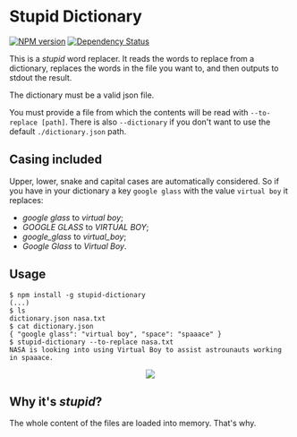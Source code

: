 # Stupid Dictionary

[![NPM version](https://badge.fury.io/js/stupid-dictionary.png)](http://badge.fury.io/js/stupid-dictionary)
[![Dependency Status](https://david-dm.org/tallesl/stupid-dictionary.png)](https://david-dm.org/tallesl/stupid-dictionary)

This is a *stupid* word replacer. It reads the words to replace from a
dictionary, replaces the words in the file you want to, and then outputs to
stdout the result.

The dictionary must be a valid json file.

You must provide a file from which the contents will be read with
`--to-replace [path]`. There is also `--dictionary` if you don't want to use
the default `./dictionary.json` path.

## Casing included

Upper, lower, snake and capital cases are automatically considered. So if you
have in your dictionary a key `google glass` with the value `virtual boy` it
replaces:

* *google glass* to *virtual boy*;
* *GOOGLE GLASS* to *VIRTUAL BOY*;
* *google_glass* to *virtual_boy*;
* *Google Glass* to *Virtual Boy*.

## Usage

    $ npm install -g stupid-dictionary
    (...)
    $ ls
    dictionary.json nasa.txt
    $ cat dictionary.json
    { "google glass": "virtual boy", "space": "spaaace" }
    $ stupid-dictionary --to-replace nasa.txt
    NASA is looking into using Virtual Boy to assist astrounauts working in spaaace.

<p align="center">
    <a href="http://xkcd.com/1288/">
        <img src="http://imgs.xkcd.com/comics/substitutions.png">
    </a>
</p>

## Why it's *stupid*?

The whole content of the files are loaded into memory. That's why.
